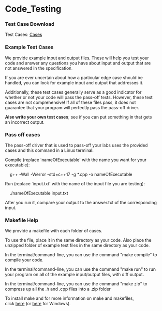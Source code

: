 # Code_Testing

### Test Case Download
Test Cases: [Cases](/Projects/cs236TestCases.zip)

### Example Test Cases

We provide example input and output files. These will help you test your code and answer any questions you have about input and output that are not answered in the specification. 

If you are ever uncertain about how a particular edge case should be handled, you can look for example input and output that addresses it. 

Additionally, these test cases generally serve as a good indicator for whether or not your code will pass the pass-off tests. However, these test cases are not comprehensive! If all of these files pass, it does not guarantee that your program will perfectly pass the pass-off driver. 

**Also write your own test cases**; see if you can put something in that gets an incorrect output.

### Pass off cases

The pass-off driver that is used to pass-off your labs uses the provided cases and this command in a Linux terminal.

Compile (replace 'nameOfExecutable' with the name you want for your executable):

    g++ -Wall -Werror -std=c++17 -g *.cpp -o nameOfExecutable

Run (replace 'input.txt' with the name of the input file you are testing):

    ./nameOfExecutable input.txt

After you run it, compare your output to the answer.txt of the corresponding input.


### Makefile Help

We provide a makefile with each folder of cases. 
  
To use the file, place it in the same directory as your code. Also place the unzipped folder of example test files in the same directory as your code.  

In the terminal/command-line, you can use the command "make compile" to compile your code.  

In the terminal/command-line, you can use the command "make run" to run your program on all of the example input/output files, with diff output.  

In the terminal/command-line, you can use the command "make zip" to compress up all the .h and .cpp files into a .zip folder

To install make and for more information on make and makefiles, click [here](https://www.gnu.org/software/make/) (or [here](http://gnuwin32.sourceforge.net/packages/make.htm) for Windows).
